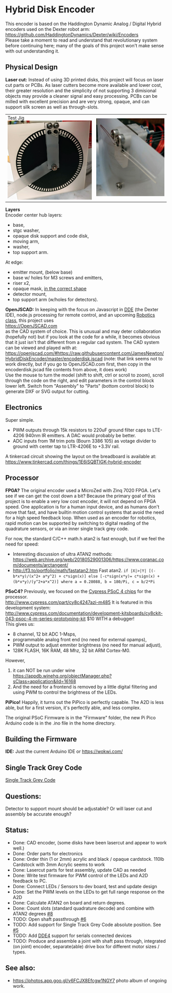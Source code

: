 # Hybrid Disk Encoder

This encoder is based on the Haddington Dynamic Analog / Digital Hybrid encoders used on the Dexter robot arm:<br>
https://github.com/HaddingtonDynamics/Dexter/wiki/Encoders
<br>Please take a moment to read and understand that revolutionary system before continuing here; many of the goals of this project won't
make sense with out understanding it.

## Physical Design

**Laser cut:** Instead of using 3D printed disks, this project will focus on laser cut parts or PCBs. 
As laser cutters become more available and lower cost, their greater resolution and the simplicity of not supporting 3 dimisional objects may provide a cleaner signal and easy processing.
PCBs can be milled with excellent precision and are very strong, opaque, and can support silk screen as well as through-slots.

<table><tr><td>Test Jig<br>
<img src="https://raw.githubusercontent.com/JamesNewton/HybridDiskEncoder/master/docs/HybridEncoderFront.jpg">
  </td><td>
<img src="https://raw.githubusercontent.com/JamesNewton/HybridDiskEncoder/master/docs/HybridEncoderBack.jpg" >
  </td></tr></table>

**Layers**<br>
Encoder center hub layers: 
- base, 
- stgc washer,
- opaque disk support and code disk, 
- moving arm, 
- washer, 
- top support arm. 

At edge:
- emitter mount, (below base)
- base w/ holes for M3 screws and emitters, 
- riser x2,
- opaque mask, [in the correct shape](https://stackblitz.com/edit/enc-slot-shape-area-ydgggx?file=index.js)
- detector mount, 
- top support arm (w/holes for detectors).

**OpenJSCAD:** In keeping with the focus on Javascript in [DDE](https://cfry.github.io/dde4/dde/) (the Dexter IDE), node.js processing for remote control, and an upcoming 
<a href="https://github.com/JamesNewton/AdvancedRoboticsWithJavascript/wiki">Robotics class</a>, this project uses<br>
https://OpenJSCAD.com
<br>as the CAD system of choice. This is unusual and may deter collaboration (hopefully not) but if you look at the code for a while,
it becomes obvious that it just isn't that different from a regular cad system. The CAD system can be viewed and played with at:<br>
https://openjscad.com/#https://raw.githubusercontent.com/JamesNewton/HybridDiskEncoder/master/encoderdisk.jscad
(note: that link seems not to work directly, but if you go to OpenJSCAD.com first, then copy in the encoderdisk.jscad file contents from above, it does work)
<br>Use the mouse to turn the model (shift to shift, ctrl or scroll to zoom), scroll through the code on the right, 
and edit parameters in the control block lower left. Switch from "Assembly" to "Parts" (bottom control block) to generate DXF or SVG
output for cutting. 

## Electronics
Super simple.
- PWM outputs through 15k resistors to 220uF ground filter caps to LTE-4206 940nm IR emitters. A DAC would probably be better. 
- ADC inputs from 1M trim pots (Bourn 3386 105) as votage divider to ground with center tap to LTR-4206E to +3.3V rail.

A tinkercad circuit showing the layout on the breadboard is available at: 
https://www.tinkercad.com/things/1E6iSQBTIGK-hybrid-encoder

## Processor

**FPGA?** The original encoder used a MicroZed with Zinq 7020 FPGA. Let's see if we can get the cost down a bit? 
Because the primary goal of this project is to enable a very low cost encoder, it will not depend on FPGA speed.
One application is for a human input device, and as humans don't move that fast, and have builtin motion control systems that avoid the need for a high speed feedback loop. 
When used as an encoder for robotics, rapid motion can be supported by switching to digital reading of the quadrature sensors, or via an inner single track grey code.

For now, the standard C/C++ math.h atan2 is fast enough, but if we feel the need for speed:
- Interesting discussion of ultra ATAN2 methods:
https://web.archive.org/web/20180529001306/https://www.coranac.com/documents/arctangent/
- http://f3.to/portfolio/math/fastatan2.htm Fast atan2. `if |X|>|Y| [(-b*x*y)/(x^2+ a*y^2) + c*sign(x)] else [-c*sign(x*y)= c*sign(x) + (b*x*y)/(y^2+a*x^2)] where a = 0.28088, b = 180/Pi, c = b/2*Pi`

**PSoC4?** Previously, we focused on the 
<A href="http://www.cypress.com/products/32-bit-arm-cortex-m0-psoc-4200-programmable-digital-blocks">Cypress PSoC 4 chips</A>
for the processor.<br>
http://www.cypress.com/part/cy8c4247azi-m485
It is featured in this development system:<br>
http://www.cypress.com/documentation/development-kitsboards/cy8ckit-043-psoc-4-m-series-prototyping-kit $10 WITH a debugger!
<br>This gives us:
- 8 channel, 12 bit ADC 1-Msps, 
- programmable analog front end (no need for external opamps), 
- PWM output to adjust emmiter brightness (no need for manual adjust),
- 128K FLASH, 16K RAM, 48 Mhz, 32 bit ARM Cortex-M0.

However, 
1. it can NOT be run under wine<br>
https://appdb.winehq.org/objectManager.php?sClass=application&iId=16168
2. And the need for a frontend is removed by a little digital filtering and using PWM to control the brightness of the LEDs. 

**PiPico!** Happily, it turns out the PiPico is perfectly capable. The A2D is less able, but for a first version, it's perfectly able, and less complex. 

The original PSoC Firmware is in the "Firmware" folder, the new Pi Pico Arduino code is in the .ino file in the home directory.  

## Building the Firmware
**IDE:** Just the current Arduino IDE or https://wokwi.com/ 

## Single Track Grey Code

[Single Track Grey Code](http://techref.massmind.org/techref/io/sensor/pos/enc/greycodes.htm)

## Questions:
Detector to support mount should be adjustable? Or will laser cut and assembly be accurate enough?

## Status:
- Done: CAD encoder, (some disks have been lasercut and appear to work well.)
- Done: Order parts for electronics
- Done: Order thin (1 or 2mm) acrylic and black / opaque cardstock. 110lb Cardstock with 3mm Acrylic seems to work
- Done: Lasercut parts for test assembly, update CAD as needed
- Done: Write test firmware for PWM control of the LEDs and A2D feedback to PC. 
- Done: Connect LEDs / Sensors to dev board, test and update design 
- Done: Set the PWM levels on the LEDs to get full range response on the A2D
- Done: Calculate ATAN2 on board and return degrees. 
- Done: Count slots (standard quadrature decode) and combine with ATAN2 degrees <a href="https://github.com/JamesNewton/HybridDiskEncoder/issues/8">#8</a>
- TODO: Open shaft passthrough <a href="https://github.com/JamesNewton/HybridDiskEncoder/issues/6">#6</a>
- TODO: Add support for Single Track Grey Code absolute position. See <a href="https://github.com/JamesNewton/HybridDiskEncoder/issues/5">#5</a>
- TODO: Add <a href="https://cfry.github.io/dde4/dde/index.html">DDE4</a> support for serials connected devices
- TODO: Produce and assemble a joint with shaft pass through, integrated (on joint) encoder, separate(able) drive box for different motor sizes / types. 

## See also:
- https://photos.app.goo.gl/v6FCJX8Efcgw1NGY7 photo album of ongoing work. 
